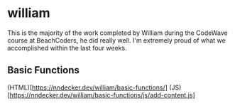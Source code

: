 # william

This is the majority of the work completed by William during the CodeWave course at BeachCoders, he did really well. I'm extremely proud of what we accomplished within the last four weeks. 

## Basic Functions
(HTML)[https://nndecker.dev/william/basic-functions/]
(JS)[https://nndecker.dev/william/basic-functions/js/add-content.js]
